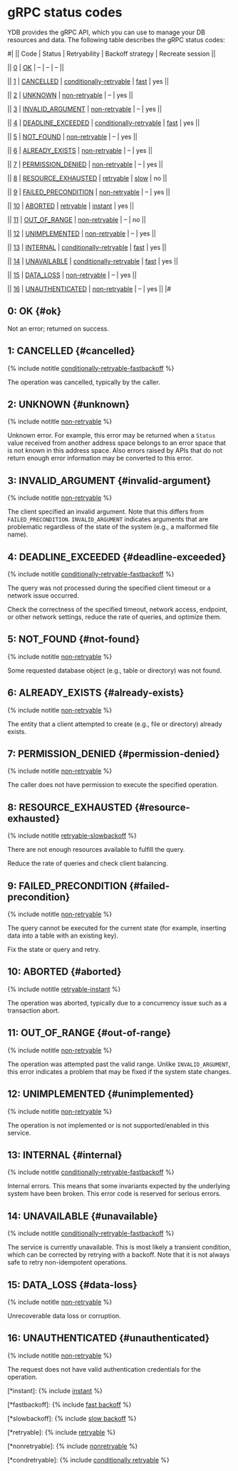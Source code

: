 # gRPC status codes

YDB provides the gRPC API, which you can use to manage your DB resources and data. The following table describes the gRPC status codes:

#|
||
Code
|
Status
|
Retryability
|
Backoff strategy
|
Recreate session
||

||
[0](#ok)
|
[OK](#ok)
|
–
|
–
|
–
||

||
[1](#cancelled)
|
[CANCELLED](#cancelled)
|
[conditionally-retryable](*condretryable)
|
[fast](*fastbackoff)
|
yes
||

||
[2](#unknown)
|
[UNKNOWN](#unknown)
|
[non-retryable](*nonretryable)
|
–
|
yes
||

||
[3](#invalid-argument)
|
[INVALID_ARGUMENT](#invalid-argument)
|
[non-retryable](*nonretryable)
|
–
|
yes
||

||
[4](#deadline-exceeded)
|
[DEADLINE_EXCEEDED](#deadline-exceeded)
|
[conditionally-retryable](*condretryable)
|
[fast](*fastbackoff)
|
yes
||

||
[5](#not-found)
|
[NOT_FOUND](#not-found)
|
[non-retryable](*nonretryable)
|
–
|
yes
||

||
[6](#already-exists)
|
[ALREADY_EXISTS](#already-exists)
|
[non-retryable](*nonretryable)
|
–
|
yes
||

||
[7](#permission-denied)
|
[PERMISSION_DENIED](#permission-denied)
|
[non-retryable](*nonretryable)
|
–
|
yes
||

||
[8](#resource-exhausted)
|
[RESOURCE_EXHAUSTED](#resource-exhausted)
|
[retryable](*retryable)
|
[slow](*slowbackoff)
|
no
||

||
[9](#failed-precondition)
|
[FAILED_PRECONDITION](#failed-precondition)
|
[non-retryable](*nonretryable)
|
–
|
yes
||

||
[10](#aborted)
|
[ABORTED](#aborted)
|
[retryable](*retryable)
|
[instant](*instant)
|
yes
||

||
[11](#out-of-range)
|
[OUT_OF_RANGE](#out-of-range)
|
[non-retryable](*nonretryable)
|
–
|
no
||

||
[12](#unimplemented)
|
[UNIMPLEMENTED](#unimplemented)
|
[non-retryable](*nonretryable)
|
–
|
yes
||

||
[13](#internal)
|
[INTERNAL](#internal)
|
[conditionally-retryable](*condretryable)
|
[fast](*fastbackoff)
|
yes
||

||
[14](#unavailable)
|
[UNAVAILABLE](#unavailable)
|
[conditionally-retryable](*condretryable)
|
[fast](*fastbackoff)
|
yes
||

||
[15](#data-loss)
|
[DATA_LOSS](#data-loss)
|
[non-retryable](*nonretryable)
|
–
|
yes
||

||
[16](#unauthenticated)
|
[UNAUTHENTICATED](#unauthenticated)
|
[non-retryable](*nonretryable)
|
–
|
yes
||
|#

## 0: OK {#ok}

Not an error; returned on success.

<div class="tags_list">

## 1: CANCELLED {#cancelled}

{% include notitle [conditionally-retryable-fastbackoff](./_includes/tags.md#conditionally-retryable-fastbackoff) %}

</div>

The operation was cancelled, typically by the caller.

<div class="tags_list">

## 2: UNKNOWN {#unknown}

{% include notitle [non-retryable](./_includes/tags.md#non-retryable) %}

</div>

Unknown error. For example, this error may be returned when a `Status` value received from another address space belongs to an error space that is not known in this address space. Also errors raised by APIs that do not return enough error information may be converted to this error.

<div class="tags_list">

## 3: INVALID_ARGUMENT {#invalid-argument}

{% include notitle [non-retryable](./_includes/tags.md#non-retryable) %}

</div>

The client specified an invalid argument. Note that this differs from `FAILED_PRECONDITION`. `INVALID_ARGUMENT` indicates arguments that are problematic regardless of the state of the system (e.g., a malformed file name).

<div class="tags_list">

## 4: DEADLINE_EXCEEDED {#deadline-exceeded}

{% include notitle [conditionally-retryable-fastbackoff](./_includes/tags.md#conditionally-retryable-fastbackoff) %}

</div>

The query was not processed during the specified client timeout or a network issue occurred.

Check the correctness of the specified timeout, network access, endpoint, or other network settings, reduce the rate of queries, and optimize them.

<div class="tags_list">

## 5: NOT_FOUND {#not-found}

{% include notitle [non-retryable](./_includes/tags.md#non-retryable) %}

</div>

Some requested database object (e.g., table or directory) was not found.

<div class="tags_list">

## 6: ALREADY_EXISTS {#already-exists}

{% include notitle [non-retryable](./_includes/tags.md#non-retryable) %}

</div>

The entity that a client attempted to create (e.g., file or directory) already exists.

<div class="tags_list">

## 7: PERMISSION_DENIED {#permission-denied}

{% include notitle [non-retryable](./_includes/tags.md#non-retryable) %}

</div>

The caller does not have permission to execute the specified operation.

<div class="tags_list">

## 8: RESOURCE_EXHAUSTED {#resource-exhausted}

{% include notitle [retryable-slowbackoff](./_includes/tags.md#retryable-slowbackoff) %}

</div>

There are not enough resources available to fulfill the query.

Reduce the rate of queries and check client balancing.

<div class="tags_list">

## 9: FAILED_PRECONDITION {#failed-precondition}

{% include notitle [non-retryable](./_includes/tags.md#non-retryable) %}

</div>

The query cannot be executed for the current state (for example, inserting data into a table with an existing key).

Fix the state or query and retry.

<div class="tags_list">

## 10: ABORTED {#aborted}

{% include notitle [retryable-instant](./_includes/tags.md#retryable) %}

</div>

The operation was aborted, typically due to a concurrency issue such as a transaction abort.

<div class="tags_list">

## 11: OUT_OF_RANGE {#out-of-range}

{% include notitle [non-retryable](./_includes/tags.md#non-retryable) %}

</div>

The operation was attempted past the valid range. Unlike `INVALID_ARGUMENT`, this error indicates a problem that may be fixed if the system state changes.

<div class="tags_list">

## 12: UNIMPLEMENTED {#unimplemented}

{% include notitle [non-retryable](./_includes/tags.md#non-retryable) %}

</div>

The operation is not implemented or is not supported/enabled in this service.

<div class="tags_list">

## 13: INTERNAL {#internal}

{% include notitle [conditionally-retryable-fastbackoff](./_includes/tags.md#conditionally-retryable-fastbackoff) %}

</div>

Internal errors. This means that some invariants expected by the underlying system have been broken. This error code is reserved for serious errors.

<div class="tags_list">

## 14: UNAVAILABLE {#unavailable}

{% include notitle [conditionally-retryable-fastbackoff](./_includes/tags.md#conditionally-retryable-fastbackoff) %}

</div>

The service is currently unavailable. This is most likely a transient condition, which can be corrected by retrying with a backoff. Note that it is not always safe to retry non-idempotent operations.

<div class="tags_list">

## 15: DATA_LOSS {#data-loss}

{% include notitle [non-retryable](./_includes/tags.md#non-retryable) %}

</div>

Unrecoverable data loss or corruption.

<div class="tags_list">

## 16: UNAUTHENTICATED {#unauthenticated}

{% include notitle [non-retryable](./_includes/tags.md#non-retryable) %}

</div>

The request does not have valid authentication credentials for the operation.

[*instant]: {% include [instant](./_includes/tooltips/instant.md) %}

[*fastbackoff]: {% include [fast backoff](./_includes/tooltips/fast_backoff.md) %}

[*slowbackoff]: {% include [slow backoff](./_includes/tooltips/slow_backoff.md) %}

[*retryable]: {% include [retryable](./_includes/tooltips/retryable.md) %}

[*nonretryable]: {% include [nonretryable](./_includes/tooltips/nonretryable.md) %}

[*condretryable]: {% include [conditionally retryable](./_includes/tooltips/condretryable.md) %}
